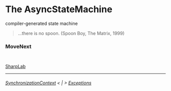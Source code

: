 # The AsyncStateMachine

compiler-generated state machine

> ...there is no spoon.
(Spoon Boy, The Matrix, 1999)

### MoveNext

```cs --project .\Snippets\Snippets.csproj --source-file .\Snippets\ThrowDemo.cs --region Throw
```

```cs --project .\Snippets\Snippets.csproj --source-file .\Snippets\AsyncStateMachineDemo.cs --region AsyncStateMachine
```

[SharpLab](https://sharplab.io/)

---
###### [SynchronizationContext](./SynchronizationContext.md) < | > [Exceptions](./Exceptions.md)
